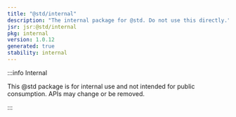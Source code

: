 ```yaml
---
title: "@std/internal"
description: "The internal package for @std. Do not use this directly."
jsr: jsr:@std/internal
pkg: internal
version: 1.0.12
generated: true
stability: internal
---
```


:::info Internal

This @std package is for internal use and not intended for public consumption.
APIs may change or be removed.

:::
